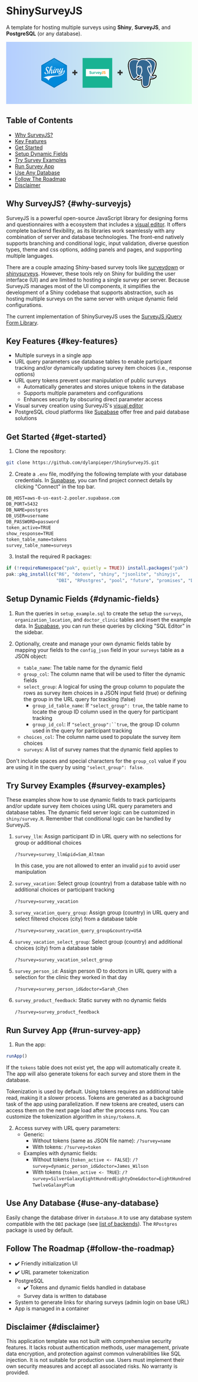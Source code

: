 # ShinySurveyJS

A template for hosting multiple surveys using **Shiny**, **SurveyJS**, and **PostgreSQL** (or any database).

![](ShinySurveyJS.png)

## Table of Contents

-   [Why SurveyJS?](#why-surveyjs)
-   [Key Features](#key-features)
-   [Get Started](#get-started)
-   [Setup Dynamic Fields](#dynamic-fields)
-   [Try Survey Examples](#survey-examples)
-   [Run Survey App](#run-survey-app)
-   [Use Any Database](#use-any-database)
-   [Follow The Roadmap](#follow-the-roadmap)
-   [Disclaimer](#disclaimer)

## Why SurveyJS? {#why-surveyjs}

SurveyJS is a powerful open-source JavaScript library for designing forms and questionnaires with a ecosystem that includes a [visual editor](https://surveyjs.io/create-free-survey). It offers complete backend flexibility, as its libraries work seamlessly with any combination of server and database technologies. The front-end natively supports branching and conditional logic, input validation, diverse question types, theme and css options, adding panels and pages, and supporting multiple languages.

There are a couple amazing Shiny-based survey tools like [surveydown](https://github.com/surveydown-dev/surveydown) or [shinysurveys](https://github.com/jdtrat/shinysurveys). However, these tools rely on Shiny for building the user interface (UI) and are limited to hosting a single survey per server. Because SurveyJS manages most of the UI components, it simplifies the development of a Shiny codebase that supports abstraction, such as hosting multiple surveys on the same server with unique dynamic field configurations.

The current implementation of ShinySurveyJS uses the [SurveyJS jQuery Form Library](https://www.npmjs.com/package/survey-jquery).

## Key Features {#key-features}

-   Multiple surveys in a single app
-   URL query parameters use database tables to enable participant tracking and/or dynamically updating survey item choices (i.e., response options)
-   URL query tokens prevent user manipulation of public surveys
    -   Automatically generates and stores unique tokens in the database
    -   Supports multiple parameters and configurations
    -   Enhances security by obscuring direct parameter access
-   Visual survey creation using SurveyJS's [visual editor](https://surveyjs.io/create-free-survey)
-   PostgreSQL cloud platforms like [Supabase](https://supabase.com/) offer free and paid database solutions

## Get Started {#get-started}

1.  Clone the repository:

``` bash
git clone https://github.com/dylanpieper/ShinySurveyJS.git
```

2.  Create a `.env` file, modifying the following template with your database credentials. In [Supabase](https://supabase.com/), you can find project connect details by clicking "Connect" in the top bar.

``` env
DB_HOST=aws-0-us-east-2.pooler.supabase.com
DB_PORT=5432
DB_NAME=postgres
DB_USER=username
DB_PASSWORD=password
token_active=TRUE
show_response=TRUE
token_table_name=tokens
survey_table_name=surveys
```

3.  Install the required R packages:

``` r
if (!requireNamespace("pak", quietly = TRUE)) install.packages("pak")
pak::pkg_install(c("R6", "dotenv", "shiny", "jsonlite", "shinyjs",
                   "DBI", "RPostgres", "pool", "future", "promises", "DT"))
```

## Setup Dynamic Fields {#dynamic-fields}

1.  Run the queries in `setup_example.sql` to create the setup the `surveys`, `organization_location`, and `doctor_clinic` tables and insert the example data. In [Supabase](https://supabase.com/), you can run these queries by clicking "SQL Editor" in the sidebar.

2.  Optionally, create and manage your own dynamic fields table by mapping your fields to the `config_json` field in your `surveys` table as a JSON object:

    -   `table_name`: The table name for the dynamic field
    -   `group_col`: The column name that will be used to filter the dynamic fields
    -   `select_group`: A logical for using the group column to populate the rows as survey item choices in a JSON input field (true) or defining the group in the URL query for tracking (false)
        -   `group_id_table_name`: If `"select_group": true`, the table name to locate the group ID column used in the query for participant tracking
        -   `group_id_col`: If ``` "select_group":``true ```, the group ID column used in the query for participant tracking
    -   `choices_col`: The column name used to populate the survey item choices
    -   `surveys`: A list of survey names that the dynamic field applies to

Don't include spaces and special characters for the `group_col` value if you are using it in the query by using `"select_group": false`.

## Try Survey Examples {#survey-examples}

These examples show how to use dynamic fields to track participants and/or update survey item choices using URL query parameters and database tables. The dynamic field server logic can be customized in `shiny/survey.R`. Remember that conditional logic can be handled by SurveyJS.

1.  `survey_llm`: Assign participant ID in URL query with no selections for group or additional choices

    `/?survey=survey_llm&pid=Sam_Altman`

    In this case, you are not allowed to enter an invalid `pid` to avoid user manipulation

2.  `survey_vacation`: Select group (country) from a database table with no additional choices or participant tracking

    `/?survey=survey_vacation`

3.  `survey_vacation_query_group`: Assign group (country) in URL query and select filtered choices (city) from a database table

    `/?survey=survey_vacation_query_group&country=USA`

4.  `survey_vacation_select_group`: Select group (country) and additional choices (city) from a database table

    `/?survey=survey_vacation_select_group`

5.  `survey_person_id`: Assign person ID to doctors in URL query with a selection for the clinic they worked in that day

    `/?survey=survey_person_id&doctor=Sarah_Chen`

6.  `survey_product_feedback`: Static survey with no dynamic fields

    `/?survey=survey_product_feedback`

## Run Survey App {#run-survey-app}

1.  Run the app:

``` r
runApp()
```

If the `tokens` table does not exist yet, the app will automatically create it. The app will also generate tokens for each survey and store them in the database.

Tokenization is used by default. Using tokens requires an additional table read, making it a slower process. Tokens are generated as a background task of the app using parallelization. If new tokens are created, users can access them on the next page load after the process runs. You can customize the tokenization algorithm in `shiny/tokens.R`.

2.  Access survey with URL query parameters:
    -   Generic:
        -   Without tokens (same as JSON file name): `/?survey=name`
        -   With tokens: `/?survey=token`
    -   Examples with dynamic fields:
        -   Without tokens (`token_active <- FALSE`): `/?survey=dynamic_person_id&doctor=James_Wilson`
        -   With tokens (`token_active <- TRUE`): `/?survey=SilverGalaxyEightHundredEightyOne&doctor=EightHundredTwelveGalaxyPlum`

## Use Any Database {#use-any-database}

Easily change the database driver in `database.R` to use any database system compatible with the `DBI` package (see [list of backends](https://github.com/r-dbi/backends#readme)). The `RPostgres` package is used by default.

## Follow The Roadmap {#follow-the-roadmap}

-   ✔️ Friendly initialization UI
-   ✔️ URL parameter tokenization
-   PostgreSQL
    -   ✔️ Tokens and dynamic fields handled in database
    -   Survey data is written to database
-   System to generate links for sharing surveys (admin login on base URL)
-   App is managed in a container

## Disclaimer {#disclaimer}

This application template was not built with comprehensive security features. It lacks robust authentication methods, user management, private data encryption, and protection against common vulnerabilities like SQL injection. It is not suitable for production use. Users must implement their own security measures and accept all associated risks. No warranty is provided.
